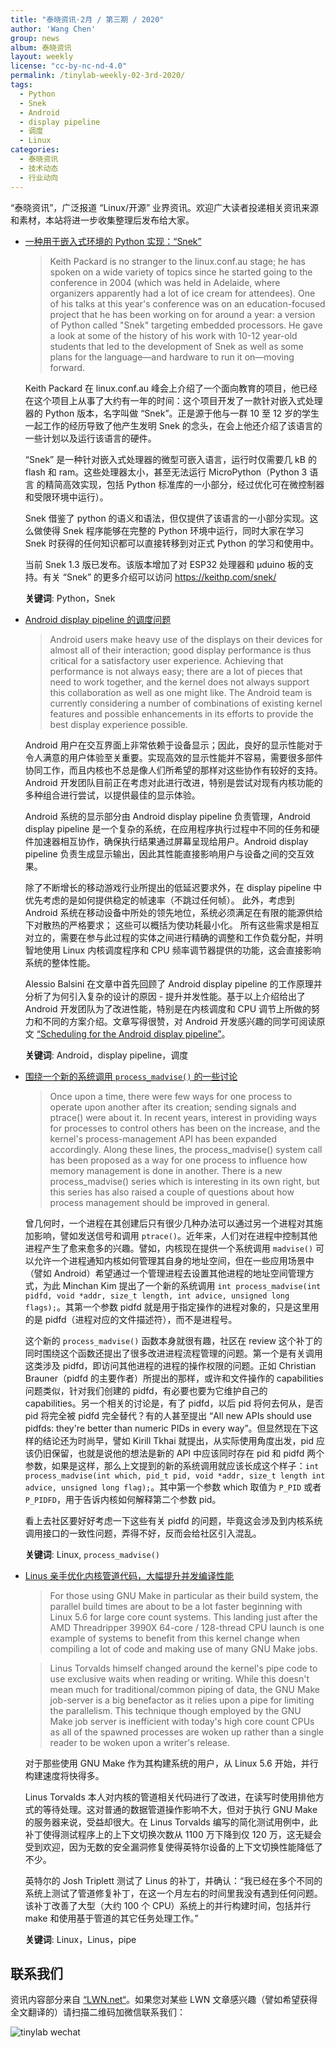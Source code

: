 ```yaml
---
title: "泰晓资讯·2月 / 第三期 / 2020"
author: 'Wang Chen'
group: news
album: 泰晓资讯
layout: weekly
license: "cc-by-nc-nd-4.0"
permalink: /tinylab-weekly-02-3rd-2020/
tags:
  - Python
  - Snek
  - Android
  - display pipeline
  - 调度
  - Linux
categories:
  - 泰晓资讯
  - 技术动态
  - 行业动向
---
```


“泰晓资讯”，广泛报道 “Linux/开源” 业界资讯。欢迎广大读者投递相关资讯来源和素材，本站将进一步收集整理后发布给大家。

- [一种用于嵌入式环境的 Python 实现：“Snek”](https://lwn.net/Articles/810201/)

    > Keith Packard is no stranger to the linux.conf.au stage; he has spoken on a wide variety of topics since he started going to the conference in 2004 (which was held in Adelaide, where organizers apparently had a lot of ice cream for attendees). One of his talks at this year's conference was on an education-focused project that he has been working on for around a year: a version of Python called "Snek" targeting embedded processors. He gave a look at some of the history of his work with 10-12 year-old students that led to the development of Snek as well as some plans for the language—and hardware to run it on—moving forward.

    Keith Packard 在 linux.conf.au 峰会上介绍了一个面向教育的项目，他已经在这个项目上从事了大约有一年的时间：这个项目开发了一款针对嵌入式处理器的 Python 版本，名字叫做 “Snek”。正是源于他与一群 10 至 12 岁的学生一起工作的经历导致了他产生发明 Snek 的念头，在会上他还介绍了该语言的一些计划以及运行该语言的硬件。

    “Snek” 是一种针对嵌入式处理器的微型可嵌入语言，运行时仅需要几 kB 的 flash 和 ram。这些处理器太小，甚至无法运行 MicroPython（Python 3 语言 的精简高效实现，包括 Python 标准库的一小部分，经过优化可在微控制器和受限环境中运行）。

    Snek 借鉴了 python 的语义和语法，但仅提供了该语言的一小部分实现。这么做使得 Snek 程序能够在完整的 Python 环境中运行，同时大家在学习 Snek 时获得的任何知识都可以直接转移到对正式 Python 的学习和使用中。

    当前 Snek 1.3 版已发布。该版本增加了对 ESP32 处理器和 μduino 板的支持。有关 “Snek” 的更多介绍可以访问  <https://keithp.com/snek/>

    **关键词**: Python，Snek

- [Android display pipeline 的调度问题](https://lwn.net/Articles/809545/)

    > Android users make heavy use of the displays on their devices for almost all of their interaction; good display performance is thus critical for a satisfactory user experience. Achieving that performance is not always easy; there are a lot of pieces that need to work together, and the kernel does not always support this collaboration as well as one might like. The Android team is currently considering a number of combinations of existing kernel features and possible enhancements in its efforts to provide the best display experience possible.

    Android 用户在交互界面上非常依赖于设备显示；因此，良好的显示性能对于令人满意的用户体验至关重要。实现高效的显示性能并不容易，需要很多部件协同工作，而且内核也不总是像人们所希望的那样对这些协作有较好的支持。 Android 开发团队目前正在考虑对此进行改进，特别是尝试对现有内核功能的多种组合进行尝试，以提供最佳的显示体验。

    Android 系统的显示部分由 Android display pipeline 负责管理，Android display pipeline 是一个复杂的系统，在应用程序执行过程中不同的任务和硬件加速器相互协作，确保执行结果通过屏幕呈现给用户。Android display pipeline 负责生成显示输出，因此其性能直接影响用户与设备之间的交互效果。

    除了不断增长的移动游戏行业所提出的低延迟要求外，在 display pipeline 中优先考虑的是如何提供稳定的帧速率（不跳过任何帧）。 此外，考虑到 Android 系统在移动设备中所处的领先地位，系统必须满足在有限的能源供给下对散热的严格要求； 这些可以概括为使功耗最小化。 所有这些需求是相互对立的，需要在参与此过程的实体之间进行精确的调整和工作负载分配，并明智地使用 Linux 内核调度程序和 CPU 频率调节器提供的功能，这会直接影响系统的整体性能。

    Alessio Balsini 在文章中首先回顾了 Android display pipeline 的工作原理并分析了为何引入复杂的设计的原因 - 提升并发性能。基于以上介绍给出了 Android 开发团队为了改进性能，特别是在内核调度和 CPU 调节上所做的努力和不同的方案介绍。文章写得很赞，对 Android 开发感兴趣的同学可阅读原文 [“Scheduling for the Android display pipeline”](https://lwn.net/Articles/809545/)。

    **关键词**: Android，display pipeline，调度

- [围绕一个新的系统调用 `process_madvise()` 的一些讨论](https://lwn.net/Articles/810076/)

    > Once upon a time, there were few ways for one process to operate upon another after its creation; sending signals and ptrace() were about it. In recent years, interest in providing ways for processes to control others has been on the increase, and the kernel's process-management API has been expanded accordingly. Along these lines, the process_madvise() system call has been proposed as a way for one process to influence how memory management is done in another. There is a new process_madvise() series which is interesting in its own right, but this series has also raised a couple of questions about how process management should be improved in general.

    曾几何时，一个进程在其创建后只有很少几种办法可以通过另一个进程对其施加影响，譬如发送信号和调用 `ptrace()`。近年来，人们对在进程中控制其他进程产生了愈来愈多的兴趣。譬如，内核现在提供一个系统调用 `madvise()` 可以允许一个进程通知内核如何管理其自身的地址空间，但在一些应用场景中（譬如 Android）希望通过一个管理进程去设置其他进程的地址空间管理方式，为此 Minchan Kim 提出了一个新的系统调用 `int process_madvise(int pidfd, void *addr, size_t length, int advice, unsigned long flags);`。其第一个参数 pidfd 就是用于指定操作的进程对象的，只是这里用的是 pidfd（进程对应的文件描述符），而不是进程号。

    这个新的 `process_madvise()` 函数本身就很有趣，社区在 review 这个补丁的同时围绕这个函数还提出了很多改进进程流程管理的问题。第一个是有关调用这类涉及 pidfd，即访问其他进程的进程的操作权限的问题。正如 Christian Brauner（pidfd 的主要作者）所提出的那样，或许和文件操作的 capabilities 问题类似，针对我们创建的 pidfd，有必要也要为它维护自己的 capabilities。另一个相关的讨论是，有了 pidfd，以后 pid 将何去何从，是否 pid 将完全被 pidfd 完全替代？有的人甚至提出 “All new APIs should use pidfds: they're better than numeric PIDs in every way”。但显然现在下这样的结论还为时尚早，譬如 Kirill Tkhai 就提出，从实际使用角度出发，pid 应该仍旧保留，也就是说他的想法是新的 API 中应该同时存在 pid 和 pidfd 两个参数，如果是这样，那么上文提到的新的系统调用就应该长成这个样子：`int process_madvise(int which, pid_t pid, void *addr, size_t length int advice, unsigned long flag);`。其中第一个参数 which 取值为 `P_PID` 或者 `P_PIDFD`，用于告诉内核如何解释第二个参数 pid。

    看上去社区要好好考虑一下这些有关 pidfd 的问题，毕竟这会涉及到内核系统调用接口的一致性问题，弄得不好，反而会给社区引入混乱。

    **关键词**: Linux, `process_madvise()`

- [Linus 亲手优化内核管道代码，大幅提升并发编译性能](https://www.phoronix.com/scan.php?page=news_item&px=Linux-Pipe-Parallel-Job-Opt)

    > For those using GNU Make in particular as their build system, the parallel build times are about to be a lot faster beginning with Linux 5.6 for large core count systems. This landing just after the AMD Threadripper 3990X 64-core / 128-thread CPU launch is one example of systems to benefit from this kernel change when compiling a lot of code and making use of many GNU Make jobs.

    > Linus Torvalds himself changed around the kernel's pipe code to use exclusive waits when reading or writing. While this doesn't mean much for traditional/common piping of data, the GNU Make job-server is a big benefactor as it relies upon a pipe for limiting the parallelism. This technique though employed by the GNU Make job server is inefficient with today's high core count CPUs as all of the spawned processes are woken up rather than a single reader to be woken upon a writer's release.

    对于那些使用 GNU Make 作为其构建系统的用户，从 Linux 5.6 开始，并行构建速度将快得多。

    Linus Torvalds 本人对内核的管道相关代码进行了改进，在读写时使用排他方式的等待处理。这对普通的数据管道操作影响不大，但对于执行 GNU Make 的服务器来说，受益却很大。在 Linus Torvalds 编写的简化测试用例中，此补丁使得测试程序上的上下文切换次数从 1100 万下降到仅 120 万，这无疑会受到欢迎，因为无数的安全漏洞修复使得英特尔设备的上下文切换性能降低了不少。

    英特尔的 Josh Triplett 测试了 Linus 的补丁，并确认：“我已经在多个不同的系统上测试了管道修复补丁，在这一个月左右的时间里我没有遇到任何问题。该补丁改善了大型（大约 100 个 CPU）系统上的并行构建时间，包括并行 make 和使用基于管道的其它任务处理工作。”

    **关键词**: Linux，Linus，pipe

## 联系我们

资讯内容部分来自 [“LWN.net“](https://lwn.net/)。如果您对某些 LWN 文章感兴趣（譬如希望获得全文翻译的）请扫描二维码加微信联系我们：

![tinylab wechat](/images/wechat/tinylab.jpg)
